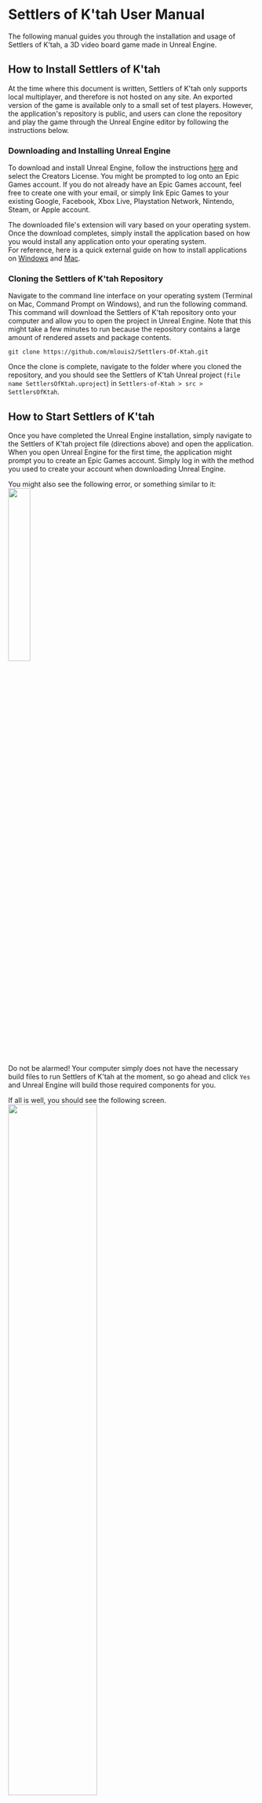# Settlers of K'tah User Manual

The following manual guides you through the installation and usage of Settlers of K'tah, a 3D video board game made in Unreal Engine.

## How to Install Settlers of K'tah
At the time where this document is written, Settlers of K'tah only supports local multiplayer, and therefore is not hosted on any site. An exported version of the game is available only to a small set of test players. However, the application's repository is public, and users can clone the repository and play the game through the Unreal Engine editor by following the instructions below.

### Downloading and Installing Unreal Engine

To download and install Unreal Engine, follow the instructions [here](https://www.unrealengine.com/en-US/download) and select the Creators License. You might be prompted to log onto an Epic Games account. If you do not already have an Epic Games account, feel free to create one with your email, or simply link Epic Games to your existing Google, Facebook, Xbox Live, Playstation Network, Nintendo, Steam, or Apple account.

The downloaded file's extension will vary based on your operating system. Once the download completes, simply install the application based on how you would install any application onto your operating system.  
For reference, here is a quick external guide on how to install applications on [Windows](https://www.computerhope.com/issues/ch000561.htm#windows) and [Mac](https://support.apple.com/guide/mac-help/install-and-uninstall-other-apps-mh35835/mac).

### Cloning the Settlers of K'tah Repository

Navigate to the command line interface on your operating system (Terminal on Mac, Command Prompt on Windows), and run the following command. This command will download the Settlers of K'tah repository onto your computer and allow you to open the project in Unreal Engine. Note that this might take a few minutes to run because the repository contains a large amount of rendered assets and package contents.
```
git clone https://github.com/mlouis2/Settlers-Of-Ktah.git
```

Once the clone is complete, navigate to the folder where you cloned the repository, and you should see the Settlers of K'tah Unreal project (`file name SettlersOfKtah.uproject`) in `Settlers-of-Ktah > src > SettlersOfKtah`.  

## How to Start Settlers of K'tah

Once you have completed the Unreal Engine installation, simply navigate to the Settlers of K'tah project file (directions above) and open the application. When you open Unreal Engine for the first time, the application might prompt you to create an Epic Games account. Simply log in with the method you used to create your account when downloading Unreal Engine.  

You might also see the following error, or something similar to it:  
<img src="./images/user-manual/unreal-rebuild-message.png" width="30%">  
Do not be alarmed! Your computer simply does not have the necessary build files to run Settlers of K'tah at the moment, so go ahead and click `Yes` and Unreal Engine will build those required components for you.

If all is well, you should see the following screen.  
<img src="./images/user-manual/unreal-main.png" width="60%">  

To start the application in the editor, we will hit `Play` in Unreal Engine. If you do not see the `Play` button in the top panel, you might need to expand the panel first.  
<img src="./images/user-manual/unreal-main-arrow.png" width="60%">  

Hit `Play` or use the `Alt-P` shortcut to start the Settlers of K'tah application.  
<img src="./images/user-manual/unreal-play.png" width="50%">  

You should then be greeted by the Settlers of K'tah title screen.   
<img src="./images/user-manual/unreal-title-screen.png" width="60%">  

## How to Stop Settlers of K'tah

Whenever the Settlers of K'tah application is running in Unreal Engine, you can stop it by navigating to the same place where the `Play` button is, and hit the `Stop` button. You may also hit the `Escape` key on your keyboard to stop the application at any time.  
<img src="./images/user-manual/unreal-stop.png" width="60%">  

## How to Uninstall Settlers of K'tah

To uninstall Settlers of K'tah, simply quit the Unreal Engine application, navigate to the directory where you [cloned the repo](#cloning-the-settlers-of-ktah-repository) and delete the `Settlers-of-Ktah` directory. If you wish to uninstall Unreal Engine from your machine, please follow the appropriate instructions for uninstalling applications on your operating system.  

For reference, here is a quick external guide on how to uninstall applications on [Windows](https://www.cnet.com/how-to/how-to-uninstall-an-app-or-program-in-windows-10/) and [Mac](https://support.apple.com/guide/mac-help/install-and-uninstall-other-apps-mh35835/mac).


## How to use every feature and function of the software. This might be in several sections of the manual, with the simplest stuff first in its own section, and the more complicated (and advanced) functions later.
- Maddie
## Screen shots of the various windows to lead the user through the installation process and usually also the use of the software
- Maddie

## Troubleshooting Common Problems

Below are some problems that you might encounter when installing or starting Settlers of K'tah, with possible solutions for each:

### Settlers of K'tah failing to build

When opening the Settlers of K'tah application for the first time, it is not unusual to be prompted to re-build either the project modules or the editor. However, sometimes you might run into an error during the compilation:  
<img src="./images/user-manual/unreal-compile-error.png" width="30%">  
This error will stop you from opening the Settlers of K'tah application! :(  
* If you are on a Mac machine, make sure that you have Xcode installed-- this could be the reason the compilation is failing.
* There is a known bug involving macOS Big Sur (version 11) and Xcode 12 that stops users from building Unreal projects. A fix for this bug is included in Unreal Engine version 4.26. If you suspect that this is the cause of the error, make sure to install or update to this latest version of Unreal Engine (at the time this document is written).

### Unreal Engine looks different than the [Start Guide](#How-to-Start-Settlers-of-Ktah)
If you are not seeing the screen shown on the screenshot above when opening the Settlers of K'tah project in Unreal Engine, you might need to switch tabs and navigate to the `Title Screen` tab in the editor.  
<img src="./images/user-manual/unreal-tabs.png" width="60%">  

### Title Screen not showing when Play Button is clicked
If you are not seeing the Settlers of K'tah title screen as shown in the [Start Guide](#How-to-Start-Settlers-of-Ktah) when you click the Play Button, Unreal Engine might be opening the wrong level. In the `Content Browser` at the bottom of the screen, navigate to `Contents > Maps` and open the Title Screen map by double clicking on it.  
<img src="./images/user-manual/unreal-title-screen-map.png" width="50%">  

### If all else fails...
If you run into any significant issues that aren't listed above, first and foremost, make sure you have the latest version of Settlers of K'tah downloaded! You can pull the latest version by going to your command line, navigating to the repository directory and running `git pull`. The Settlers of K'tah engineers are always hard at work fixing bugs, so we might just have fixed the bug that's causing your problem! If you're still having issues, reach out to our engineers through their contact information below!

## Have Additional Questions or Feedback?
In the event that you require assistance to install or run Settlers of K'tah, or if you simply have suggestions or feedback on the application, feel free to contact the Settlers of K'tah engineers listed below, and we will try our best to get back to you as soon as possible!
* [Maddie Louis](mailto:mlouis2@lion.lmu.edu)
* [Merissa Tan](mailto:ltan5@lion.lmu.edu)
